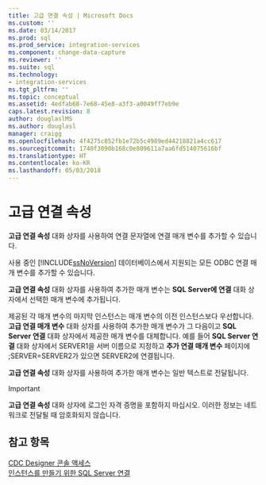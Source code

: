 ```yaml
---
title: 고급 연결 속성 | Microsoft Docs
ms.custom: ''
ms.date: 03/14/2017
ms.prod: sql
ms.prod_service: integration-services
ms.component: change-data-capture
ms.reviewer: ''
ms.suite: sql
ms.technology:
- integration-services
ms.tgt_pltfrm: ''
ms.topic: conceptual
ms.assetid: 4edfab68-7e68-45e8-a3f3-a0049ff7eb9e
caps.latest.revision: 8
author: douglaslMS
ms.author: douglasl
manager: craigg
ms.openlocfilehash: 4f4275c852fb1e72b5c4989ed44218821a4cc617
ms.sourcegitcommit: 1740f3090b168c0e809611a7aa6fd514075616bf
ms.translationtype: HT
ms.contentlocale: ko-KR
ms.lasthandoff: 05/03/2018
---
```

# <a name="advanced-connection-properties"></a>고급 연결 속성
  **고급 연결 속성** 대화 상자를 사용하여 연결 문자열에 연결 매개 변수를 추가할 수 있습니다.  
  
 사용 중인 [!INCLUDE[ssNoVersion](../../includes/ssnoversion-md.md)] 데이터베이스에서 지원되는 모든 ODBC 연결 매개 변수를 추가할 수 있습니다.  
  
 **고급 연결 속성** 대화 상자를 사용하여 추가한 매개 변수는 **SQL Server에 연결** 대화 상자에서 선택한 매개 변수에 추가됩니다.  
  
 제공된 각 매개 변수의 마지막 인스턴스는 매개 변수의 이전 인스턴스보다 우선합니다. **고급 연결 매개 변수** 대화 상자를 사용하여 추가한 매개 변수가 그 다음이고 **SQL Server 연결** 대화 상자에서 제공한 매개 변수를 대체합니다. 예를 들어 **SQL Server 연결** 대화 상자에서 SERVER1을 서버 이름으로 지정하고 **추가 연결 매개 변수** 페이지에 ;SERVER=SERVER2가 있으면 SERVER2에 연결됩니다.  
  
 **고급 연결 속성** 대화 상자를 사용하여 추가한 매개 변수는 일반 텍스트로 전달됩니다.  
  
> [!IMPORTANT]  
>  **고급 연결 속성** 대화 상자에 로그인 자격 증명을 포함하지 마십시오. 이러한 정보는 네트워크로 전달될 때 암호화되지 않습니다.  
  
## <a name="see-also"></a>참고 항목  
 [CDC Designer 콘솔 액세스](../../integration-services/change-data-capture/access-the-cdc-designer-console.md)   
 [인스턴스를 만들기 위한 SQL Server 연결](../../integration-services/change-data-capture/sql-server-connection-for-instance-creation.md)  
  
  
